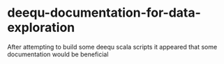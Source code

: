 # deequ-documentation-for-data-exploration
After attempting to build some deequ scala scripts it appeared that some documentation would be beneficial
